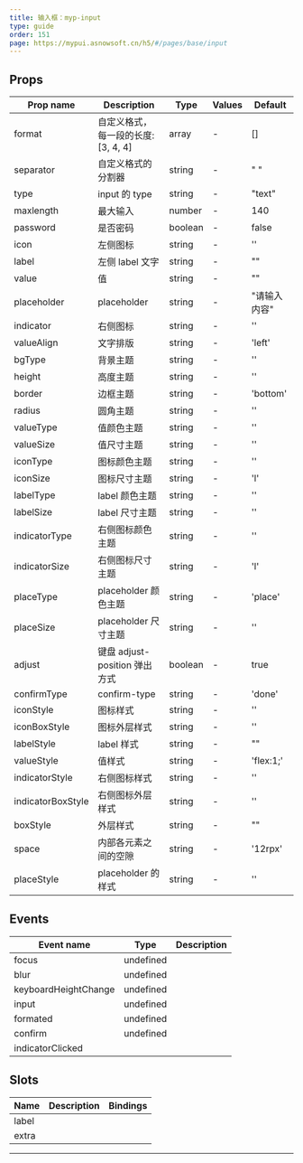 ```yaml
---
title: 输入框：myp-input
type: guide
order: 151
page: https://mypui.asnowsoft.cn/h5/#/pages/base/input
---
```


## Props

| Prop name         | Description                        | Type    | Values | Default      |
| ----------------- | ---------------------------------- | ------- | ------ | ------------ |
| format            | 自定义格式，每一段的长度:[3, 4, 4] | array   | -      | []           |
| separator         | 自定义格式的分割器                 | string  | -      | " "          |
| type              | input 的 type                      | string  | -      | "text"       |
| maxlength         | 最大输入                           | number  | -      | 140          |
| password          | 是否密码                           | boolean | -      | false        |
| icon              | 左侧图标                           | string  | -      | ''           |
| label             | 左侧 label 文字                    | string  | -      | ""           |
| value             | 值                                 | string  | -      | ""           |
| placeholder       | placeholder                        | string  | -      | "请输入内容" |
| indicator         | 右侧图标                           | string  | -      | ''           |
| valueAlign        | 文字排版                           | string  | -      | 'left'       |
| bgType            | 背景主题                           | string  | -      | ''           |
| height            | 高度主题                           | string  | -      | ''           |
| border            | 边框主题                           | string  | -      | 'bottom'     |
| radius            | 圆角主题                           | string  | -      | ''           |
| valueType         | 值颜色主题                         | string  | -      | ''           |
| valueSize         | 值尺寸主题                         | string  | -      | ''           |
| iconType          | 图标颜色主题                       | string  | -      | ''           |
| iconSize          | 图标尺寸主题                       | string  | -      | 'l'          |
| labelType         | label 颜色主题                     | string  | -      | ''           |
| labelSize         | label 尺寸主题                     | string  | -      | ''           |
| indicatorType     | 右侧图标颜色主题                   | string  | -      | ''           |
| indicatorSize     | 右侧图标尺寸主题                   | string  | -      | 'l'          |
| placeType         | placeholder 颜色主题               | string  | -      | 'place'      |
| placeSize         | placeholder 尺寸主题               | string  | -      | ''           |
| adjust            | 键盘 adjust-position 弹出方式      | boolean | -      | true         |
| confirmType       | confirm-type                       | string  | -      | 'done'       |
| iconStyle         | 图标样式                           | string  | -      | ''           |
| iconBoxStyle      | 图标外层样式                       | string  | -      | ''           |
| labelStyle        | label 样式                         | string  | -      | ""           |
| valueStyle        | 值样式                             | string  | -      | 'flex:1;'    |
| indicatorStyle    | 右侧图标样式                       | string  | -      | ''           |
| indicatorBoxStyle | 右侧图标外层样式                   | string  | -      | ''           |
| boxStyle          | 外层样式                           | string  | -      | ""           |
| space             | 内部各元素之间的空隙               | string  | -      | '12rpx'      |
| placeStyle        | placeholder 的样式                 | string  | -      | ''           |

## Events

| Event name           | Type      | Description |
| -------------------- | --------- | ----------- |
| focus                | undefined |
| blur                 | undefined |
| keyboardHeightChange | undefined |
| input                | undefined |
| formated             | undefined |
| confirm              | undefined |
| indicatorClicked     |           |

## Slots

| Name  | Description | Bindings |
| ----- | ----------- | -------- |
| label |             |          |
| extra |             |          |

---


